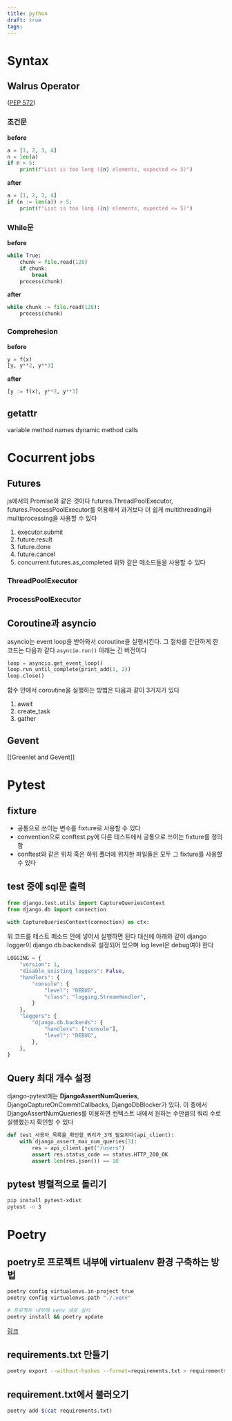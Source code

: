 ```yaml
---
title: python
draft: true
tags:
---
```

# Syntax
## Walrus Operator
([PEP 572](https://www.python.org/dev/peps/pep-0572/))
### 조건문
**before**
```python
a = [1, 2, 3, 4] 
n = len(a) 
if n > 5: 
	print(f"List is too long ({n} elements, expected <= 5)")
```
**after**
```python
a = [1, 2, 3, 4] 
if (n := len(a)) > 5:
	print(f"List is too long ({n} elements, expected <= 5)")
```
### While문
**before**
```python
while True:
    chunk = file.read(128)
    if chunk:
        break
    process(chunk)
```
**after**
```python
while chunk := file.read(128): 
	process(chunk)
```
### Comprehesion
**before**
```python
y = f(x) 
[y, y**2, y**3]
```
**after**
```python
[y := f(x), y**2, y**3]
```
## getattr
variable method names
dynamic method calls
# Cocurrent jobs
## Futures
js에서의 Promise와 같은 것이다
futures.ThreadPoolExecutor, futures.ProcessPoolExecutor를 이용해서 과거보다 더 쉽게 multithreading과 multiprocessing을 사용할 수 있다
1. executor.submit
2. future.result
3. future.done
4. future.cancel
5. concurrent.futures.as_completed
위와 같은 메소드들을 사용할 수 있다
### ThreadPoolExecutor

### ProcessPoolExecutor

## Coroutine과 asyncio
asyncio는 event loop을 받아와서 coroutine을 실행시킨다. 그 절차를 간단하게 한 코드는 다음과 같다
`asyncio.run()`
아래는 긴 버전이다
```python
loop = asyncio.get_event_loop()
loop.run_until_complete(print_add(1, 2))
loop.close()
```
함수 안에서 coroutine을 실행하는 방법은 다음과 같이 3가지가 있다
1. await
2. create_task
3. gather
## Gevent
[[Greenlet and Gevent]]
# Pytest

## fixture
- 공통으로 쓰이는 변수를 fixture로 사용할 수 있다
- convention으로 conftest.py에 다른 테스트에서 공통으로 쓰이는 fixture를 정의함
- conftest와 같은 위치 혹은 하위 폴더에 위치한 파일들은 모두 그 fixture를 사용할 수 있다
## test 중에 sql문 출력
```python
from django.test.utils import CaptureQueriesContext  
from django.db import connection  
  
with CaptureQueriesContext(connection) as ctx:
```
위 코드를 테스트 메소드 안에 넣어서 실행하면 된다 
대신에 아래와 같이 django logger이 django.db.backends로 설정되어 있으며 log level은 debug여야 한다
```python
LOGGING = {  
    "version": 1,  
    "disable_existing_loggers": False,  
    "handlers": {  
        "console": {  
            "level": "DEBUG",  
            "class": "logging.StreamHandler",  
        }  
    },  
    "loggers": {  
        "django.db.backends": {  
            "handlers": ["console"],  
            "level": "DEBUG",  
        },  
    },  
}
```
## Query 최대 개수 설정
django-pytest에는 **DjangoAssertNumQueries**, DjangoCaptureOnCommitCallbacks, DjangoDbBlocker가 있다. 이 중에서 DjangoAssertNumQueries를 이용하면 컨텍스트 내에서 원하는 수만큼의 쿼리 수로 실행했는지 확인할 수 있다
```python
def test_사용자_목록을_확인할_쿼리가_3개_필요하다(api_client):
	with django_assert_max_num_queries(3):  
	    res = api_client.get("/users")  
	    assert res.status_code == status.HTTP_200_OK  
	    assert len(res.json()) == 10
```
## pytest 병렬적으로 돌리기
```sh
pip install pytest-xdist
pytest -n 3
```
# Poetry
## poetry로 프로젝트 내부에 virtualenv 환경 구축하는 방법

```sh
poetry config virtualenvs.in-project true
poetry config virtualenvs.path "./.venv"

# 프로젝트 내부에 venv 새로 설치
poetry install && poetry update
```
[링크](https://amazingguni.medium.com/python-poetry%EB%A5%BC-%EC%82%AC%EC%9A%A9%ED%95%98%EB%8A%94-%ED%94%84%EB%A1%9C%EC%A0%9D%ED%8A%B8%EB%A5%BC-vscode%EC%97%90%EC%84%9C-%EA%B0%9C%EB%B0%9C%ED%95%A0-%EB%95%8C-interpreter%EB%A5%BC-%EC%9E%A1%EB%8A%94-%EB%B0%A9%EB%B2%95-e1806f093e6d)

## requirements.txt 만들기
```sh
poetry export --without-hashes --format=requirements.txt > requirements.txt
```

## requirement.txt에서 불러오기
```sh
poetry add $(cat requirements.txt)
```

